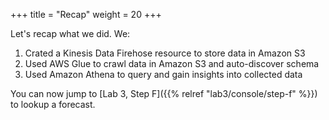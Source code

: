 +++
title = "Recap"
weight = 20
+++

Let's recap what we did. We:

1. Crated a Kinesis Data Firehose resource to store data in Amazon S3
2. Used AWS Glue to crawl data in Amazon S3 and auto-discover schema
3. Used Amazon Athena to query and gain insights into collected data

You can now jump to [Lab 3, Step F]({{% relref "lab3/console/step-f" %}}) to lookup a forecast.
